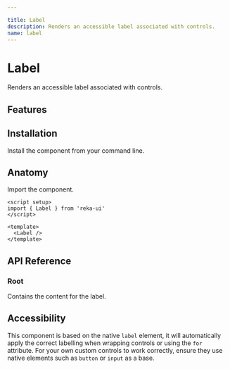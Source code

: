 ```yaml
---

title: Label
description: Renders an accessible label associated with controls.
name: label
---
```


# Label

<Description>
Renders an accessible label associated with controls.
</Description>

<ComponentPreview name="Label" />

## Features

<Highlights
  :features="[
    'Text selection is prevented when double clicking label.',
    'Supports nested controls.',
  ]"
/>

## Installation

Install the component from your command line.

<InstallationTabs value="reka-ui" />

## Anatomy

Import the component.

```vue
<script setup>
import { Label } from 'reka-ui'
</script>

<template>
  <Label />
</template>
```

## API Reference

### Root

Contains the content for the label.

<!-- @include: @/meta/Label.md -->

## Accessibility

This component is based on the native `label` element, it will automatically apply the correct labelling when wrapping controls or using the `for` attribute. For your own custom controls to work correctly, ensure they use native elements such as `button` or `input` as a base.
